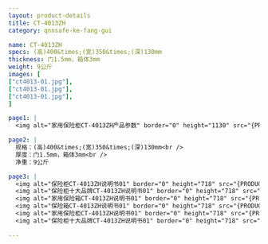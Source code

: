 ```yaml
---
layout: product-details
title: CT-4013ZH
category: qnnsafe-ke-fang-gui

name: CT-4013ZH
specs: (高)400&times;(宽)350&times;(深)130mm
thickness: 门1.5mm，箱体3mm
weight: 9公斤
images: [
["ct4013-01.jpg"],
["ct4013-01.jpg"],
["ct4013-01.jpg"],
]

page1: |
  <img alt="家用保险柜CT-4013ZH产品参数" border="0" height="1130" src="{PRODUCT_IMAGES}twcps1.jpg" width="538" />

page2: |
  规格：(高)400&times;(宽)350&times;(深)130mm<br />
  厚度：门1.5mm，箱体3mm<br />
  净重：9公斤

page3: |
  <img alt="保险柜CT-4013ZH说明书01" border="0" height="718" src="{PRODUCT_IMAGES}ct-sm01.jpg" width="538" /><br />
  <img alt="保险柜十大品牌CT-4013ZH说明书01" border="0" height="718" src="{PRODUCT_IMAGES}ct-sm02.jpg" width="538" /><br />
  <img alt="家用保险箱CT-4013ZH说明书01" border="0" height="718" src="{PRODUCT_IMAGES}ct-sm03.jpg" width="538" /><br />
  <img alt="保险箱CT-4013ZH说明书01" border="0" height="718" src="{PRODUCT_IMAGES}ct-sm04.jpg" width="538" /><br />
  <img alt="家用保险柜CT-4013ZH说明书01" border="0" height="718" src="{PRODUCT_IMAGES}ct-sm05.jpg" width="538" /><br />
  <img alt="保险柜十大品牌CT-4013ZH说明书01" border="0" height="718" src="{PRODUCT_IMAGES}ct-sm06.jpg" width="538" />

---
```

